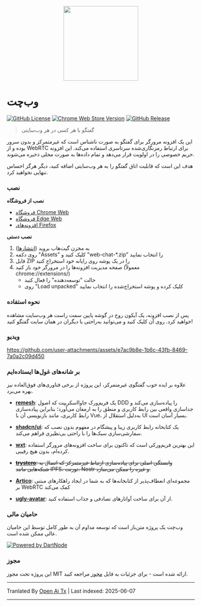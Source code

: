 <p align="center">
  <img src="https://github.com/molvqingtai/WebChat/blob/master/public/logo.png" width="200px"/>
</p>

# وب‌چت

[![GitHub License](https://img.shields.io/github/license/molvqingtai/WebChat)](https://github.com/molvqingtai/WebChat/blob/master/LICENSE) [![Chrome Web Store Version](https://img.shields.io/chrome-web-store/v/cpaedhbidlpnbdfegakhiamfpndhjpgf)](https://chromewebstore.google.com/detail/webchat/cpaedhbidlpnbdfegakhiamfpndhjpgf) [![GitHub Release](https://img.shields.io/github/v/release/molvqingtai/WebChat)](https://github.com/molvqingtai/WebChat/releases)

> گفتگو با هر کسی در هر وب‌سایتی

این یک افزونه مرورگر برای گفتگو به صورت ناشناس است که غیرمتمرکز و بدون سرور بوده و از WebRTC برای ارتباط رمزنگاری‌شده سرتاسری استفاده می‌کند. این افزونه حریم خصوصی را در اولویت قرار می‌دهد و تمام داده‌ها به صورت محلی ذخیره می‌شوند.

هدف این است که قابلیت اتاق گفتگو را به هر وب‌سایتی اضافه کنید، دیگر هرگز احساس تنهایی نخواهید کرد.

### نصب

**نصب از فروشگاه**

- [فروشگاه Chrome Web](https://chromewebstore.google.com/detail/webchat/cpaedhbidlpnbdfegakhiamfpndhjpgf)
- [فروشگاه Edge Web](https://microsoftedge.microsoft.com/addons/detail/mmfdplbomjjlgdffecapcpgjmhfhmiob)
- [افزونه‌های Firefox](https://addons.mozilla.org/firefox/addon/webchat/)

**نصب دستی**

1. به مخزن گیت‌هاب بروید ([انتشارها](https://github.com/molvqingtai/WebChat/releases))
2. روی دکمه "Assets" کلیک کنید و "web-chat-*.zip" را انتخاب نمایید
3. فایل ZIP را در یک پوشه روی رایانه خود استخراج کنید
4. صفحه مدیریت افزونه‌ها را در مرورگر خود باز کنید (معمولاً chrome://extensions/)
   - حالت "توسعه‌دهنده" را فعال کنید
   - روی "Load unpacked" کلیک کرده و پوشه استخراج‌شده را انتخاب نمایید

### نحوه استفاده

پس از نصب افزونه، یک آیکون روح در گوشه پایین سمت راست هر وب‌سایت مشاهده خواهید کرد. روی آن کلیک کنید و می‌توانید به‌راحتی با دیگران در همان سایت گفتگو کنید!

### ویدیو

https://github.com/user-attachments/assets/e7ac9b8e-1b6c-43fb-8469-7a0a2c09d450

### بر شانه‌های غول‌ها ایستاده‌ایم

علاوه بر ایده خوب گفتگوی غیرمتمرکز، این پروژه از برخی فناوری‌های فوق‌العاده نیز بهره می‌برد.

- **[remesh](https://github.com/remesh-js/remesh)**: یک فریم‌ورک جاوااسکریپت که اصول DDD را پیاده‌سازی می‌کند و جداسازی واقعی بین رابط کاربری و منطق را به ارمغان می‌آورد؛ بنابراین پیاده‌سازی رابط کاربری، مانند بازنویسی آن با Vue، به‌دلیل استقلال از UI بسیار آسان است.

- **[shadcn/ui](https://ui.shadcn.com/)**: یک کتابخانه رابط کاربری زیبا و پیشگام در مفهوم بدون نصب که سفارشی‌سازی سبک‌ها را با راحتی بی‌نظیری فراهم می‌کند.

- **[wxt](https://wxt.dev/)**: این بهترین فریم‌ورکی است که تاکنون برای ساخت افزونه‌های مرورگر استفاده کرده‌ام، بدون هیچ رقیبی.

- ~~**[trystero](https://github.com/dmotz/trystero)**: وابستگی اصلی برای پیاده‌سازی ارتباط غیرمتمرکز که اتصال به شبکه‌هایی مانند IPFS، تورنت، Nostr و غیره را ممکن می‌سازد.~~
- **[Artico](https://github.com/matallui/artico)**: مجموعه‌ای انعطاف‌پذیر از کتابخانه‌ها که به شما در ایجاد راهکارهای مبتنی بر WebRTC کمک می‌کند

- **[ugly-avatar](https://github.com/txstc55/ugly-avatar)**: از آن برای ساخت آواتارهای تصادفی و جذاب استفاده کنید.

### حامیان مالی

وب‌چت یک پروژه متن‌باز است که توسعه مداوم آن به طور کامل توسط این حامیان عالی ممکن شده است.

[![Powered by DartNode](https://dartnode.com/branding/DN-Open-Source-sm.png)](https://dartnode.com "Powered by DartNode - Free VPS for Open Source")

### مجوز

این پروژه تحت مجوز MIT ارائه شده است - برای جزئیات به فایل [مجوز](https://github.com/molvqingtai/WebChat/blob/master/LICENSE) مراجعه کنید.

---

Tranlated By [Open Ai Tx](https://github.com/OpenAiTx/OpenAiTx) | Last indexed: 2025-06-07

---
